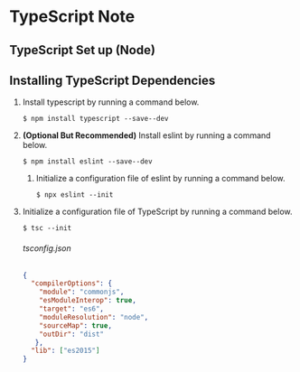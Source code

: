 # TypeScript Note

## TypeScript Set up (Node)

## Installing TypeScript Dependencies
1. Install typescript by running a command below.
   ```shell
   $ npm install typescript --save--dev
   ```
2. **(Optional But Recommended)** Install eslint by running a command below.
   ```shell
   $ npm install eslint --save--dev
   ```
   1. Initialize a configuration file of eslint by running a command below.
      ```
      $ npx eslint --init
      ```
3. Initialize a configuration file of TypeScript by running a command below.
   ```shell
   $ tsc --init
   ```
   
   ###### tsconfig.json
   ```json
   {
     "compilerOptions": {
       "module": "commonjs",
       "esModuleInterop": true,
       "target": "es6",
       "moduleResolution": "node",
       "sourceMap": true,
       "outDir": "dist"
      },
     "lib": ["es2015"]
   }
   ```
